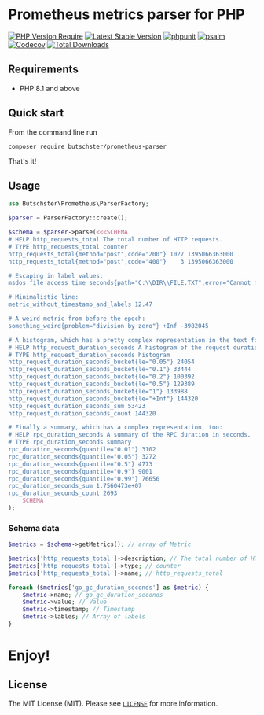 # Prometheus metrics parser for PHP

[![PHP Version Require](https://poser.pugx.org/butschster/prometheus-parser/require/php)](https://packagist.org/packages/butschster/prometheus-parser)
[![Latest Stable Version](https://poser.pugx.org/butschster/prometheus-parser/v/stable)](https://packagist.org/packages/butschster/prometheus-parser)
[![phpunit](https://github.com/butschster/prometheus-parser/actions/workflows/phpunit.yml/badge.svg)](https://github.com/butschster/prometheus-parser/actions)
[![psalm](https://github.com/butschster/prometheus-parser/actions/workflows/psalm.yml/badge.svg)](https://github.com/butschster/prometheus-parser/actions)
[![Codecov](https://codecov.io/gh/butschster/prometheus-parser/branch/master/graph/badge.svg)](https://codecov.io/gh/butschster/prometheus-parser/)
[![Total Downloads](https://poser.pugx.org/butschster/prometheus-parser/downloads)](https://packagist.org/packages/butschster/prometheus-parser)

## Requirements

- PHP 8.1 and above

## Quick start

From the command line run

```shell
composer require butschster/prometheus-parser
```

That's it!


## Usage

```php
use Butschster\Prometheus\ParserFactory;

$parser = ParserFactory::create();

$schema = $parser->parse(<<<SCHEMA
# HELP http_requests_total The total number of HTTP requests.
# TYPE http_requests_total counter
http_requests_total{method="post",code="200"} 1027 1395066363000
http_requests_total{method="post",code="400"}    3 1395066363000

# Escaping in label values:
msdos_file_access_time_seconds{path="C:\\DIR\\FILE.TXT",error="Cannot find file:\n\"FILE.TXT\""} 1.458255915e9

# Minimalistic line:
metric_without_timestamp_and_labels 12.47

# A weird metric from before the epoch:
something_weird{problem="division by zero"} +Inf -3982045

# A histogram, which has a pretty complex representation in the text format:
# HELP http_request_duration_seconds A histogram of the request duration.
# TYPE http_request_duration_seconds histogram
http_request_duration_seconds_bucket{le="0.05"} 24054
http_request_duration_seconds_bucket{le="0.1"} 33444
http_request_duration_seconds_bucket{le="0.2"} 100392
http_request_duration_seconds_bucket{le="0.5"} 129389
http_request_duration_seconds_bucket{le="1"} 133988
http_request_duration_seconds_bucket{le="+Inf"} 144320
http_request_duration_seconds_sum 53423
http_request_duration_seconds_count 144320

# Finally a summary, which has a complex representation, too:
# HELP rpc_duration_seconds A summary of the RPC duration in seconds.
# TYPE rpc_duration_seconds summary
rpc_duration_seconds{quantile="0.01"} 3102
rpc_duration_seconds{quantile="0.05"} 3272
rpc_duration_seconds{quantile="0.5"} 4773
rpc_duration_seconds{quantile="0.9"} 9001
rpc_duration_seconds{quantile="0.99"} 76656
rpc_duration_seconds_sum 1.7560473e+07
rpc_duration_seconds_count 2693
    SCHEMA
);
```

### Schema data

```php
$metrics = $schema->getMetrics(); // array of Metric

$metrics['http_requests_total']->description; // The total number of HTTP requests.
$metrics['http_requests_total']->type; // counter
$metrics['http_requests_total']->name; // http_requests_total

foreach ($metrics['go_gc_duration_seconds'] as $metric) {
    $metric->name; // go_gc_duration_seconds
    $metric->value; // Value
    $metric->timestamp; // Timestamp
    $metric->lables; // Array of labels
}
```

# Enjoy!

## License

The MIT License (MIT). Please see [`LICENSE`](./LICENSE) for more information.

